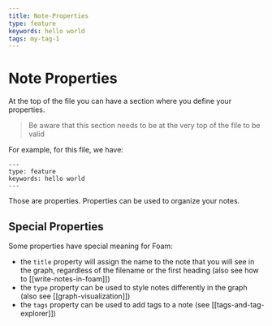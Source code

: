 ```yaml
---
title: Note-Properties
type: feature
keywords: hello world
tags: my-tag-1
---
```


# Note Properties

At the top of the file you can have a section where you define your properties.

> Be aware that this section needs to be at the very top of the file to be valid

For example, for this file, we have:
```
---
type: feature
keywords: hello world
---
```

Those are properties.
Properties can be used to organize your notes.

## Special Properties
Some properties have special meaning for Foam:
- the `title` property will assign the name to the note that you will see in the graph, regardless of the filename or the first heading (also see how to [[write-notes-in-foam]])
- the `type` property can be used to style notes differently in the graph (also see [[graph-visualization]])
- the `tags` property can be used to add tags to a note (see [[tags-and-tag-explorer]])


